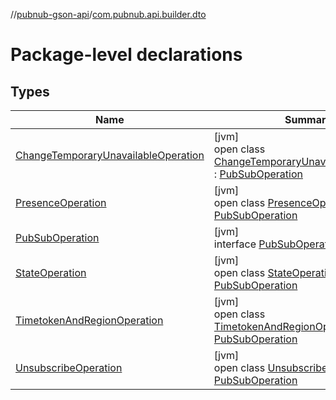 //[pubnub-gson-api](../../index.md)/[com.pubnub.api.builder.dto](index.md)

# Package-level declarations

## Types

| Name | Summary |
|---|---|
| [ChangeTemporaryUnavailableOperation](-change-temporary-unavailable-operation/index.md) | [jvm]<br>open class [ChangeTemporaryUnavailableOperation](-change-temporary-unavailable-operation/index.md) : [PubSubOperation](-pub-sub-operation/index.md) |
| [PresenceOperation](-presence-operation/index.md) | [jvm]<br>open class [PresenceOperation](-presence-operation/index.md) : [PubSubOperation](-pub-sub-operation/index.md) |
| [PubSubOperation](-pub-sub-operation/index.md) | [jvm]<br>interface [PubSubOperation](-pub-sub-operation/index.md) |
| [StateOperation](-state-operation/index.md) | [jvm]<br>open class [StateOperation](-state-operation/index.md) : [PubSubOperation](-pub-sub-operation/index.md) |
| [TimetokenAndRegionOperation](-timetoken-and-region-operation/index.md) | [jvm]<br>open class [TimetokenAndRegionOperation](-timetoken-and-region-operation/index.md) : [PubSubOperation](-pub-sub-operation/index.md) |
| [UnsubscribeOperation](-unsubscribe-operation/index.md) | [jvm]<br>open class [UnsubscribeOperation](-unsubscribe-operation/index.md) : [PubSubOperation](-pub-sub-operation/index.md) |
